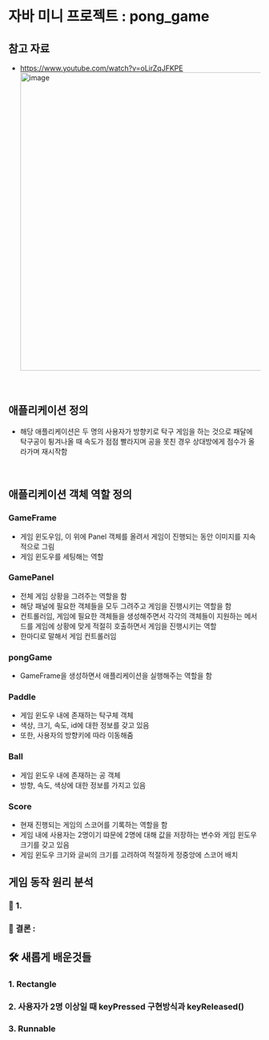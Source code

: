 # 자바 미니 프로젝트 : pong_game

## 참고 자료
- https://www.youtube.com/watch?v=oLirZqJFKPE
  <img width="596" alt="image" src="https://github.com/jongheonleee/pong_game/assets/87258372/ee7facad-e945-498f-bb60-71d8a6945fc2">
<br/>

## 애플리케이션 정의
- 해당 애플리케이션은 두 명의 사용자가 방향키로 탁구 게임을 하는 것으로 패달에 탁구공이 튕겨나올 때 속도가 점점 빨라지며 공을 못친 경우 상대방에게 점수가 올라가며 재시작함
</br>

## 애플리케이션 객체 역할 정의

### GameFrame
- 게임 윈도우임, 이 위에 Panel 객체를 올려서 게임이 진행되는 동안 이미지를 지속적으로 그림
- 게임 윈도우를 세팅해는 역할

### GamePanel
- 전체 게임 상황을 그려주는 역할을 함
- 해당 패널에 필요한 객체들을 모두 그려주고 게임을 진행시키는 역할을 함
- 컨트롤러임, 게임에 필요한 객체들을 생성해주면서 각각의 객체들이 지원하는 메서드를 게임에 상황에 맞게 적절히 호출하면서 게임을 진행시키는 역할
- 한마디로 말해서 게임 컨트롤러임

### pongGame
- GameFrame을 생성하면서 애플리케이션을 실행해주는 역할을 함


### Paddle
- 게임 윈도우 내에 존재하는 탁구체 객체
- 색상, 크기, 속도, id에 대한 정보를 갖고 있음
- 또한, 사용자의 방향키에 따라 이동해줌

### Ball
- 게임 윈도우 내에 존재하는 공 객체
- 방향, 속도, 색상에 대한 정보를 가지고 있음


### Score
- 현재 진행되는 게임의 스코어를 기록하는 역할을 함
- 게임 내에 사용자는 2명이기 땨문에 2명에 대해 값을 저장하는 변수와 게임 윈도우 크기를 갖고 있음
- 게임 윈도우 크기와 글씨의 크기를 고려하여 적절하게 정중앙에 스코어 배치



## 게임 동작 원리 분석


### 📌 1. 

### 📝 결론 : 


## 🛠 새롭게 배운것들

### 1. Rectangle


### 2. 사용자가 2명 이상일 때 keyPressed 구현방식과 keyReleased()

### 3. Runnable


